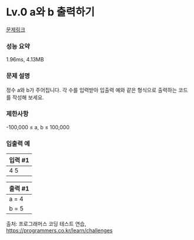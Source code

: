 <h1>Lv.0 a와 b 출력하기</h1>

[문제링크](https://school.programmers.co.kr/learn/courses/30/lessons/181951)

### 성능 요약
1.96ms, 4.13MB

### 문제 설명
정수 a와 b가 주어집니다. 각 수를 입력받아 입출력 예와 같은 형식으로 출력하는 코드를 작성해 보세요.

### 제한사항
-100,000 ≤ a, b ≤ 100,000

### 입출력 예
|입력 #1|
|---|
|4 5|

|출력 #1|
|---|
|a = 4
b = 5|

출처: 프로그래머스 코딩 테스트 연습, https://programmers.co.kr/learn/challenges

